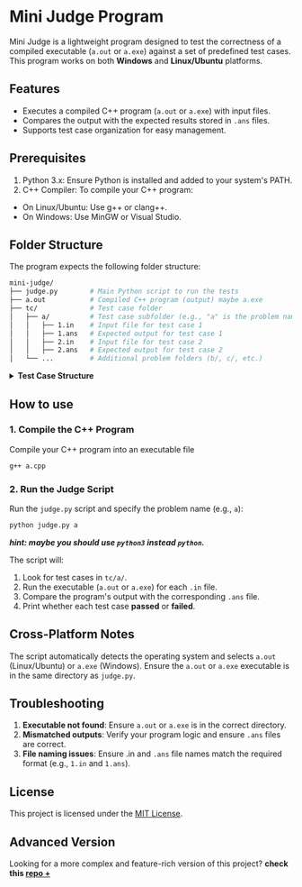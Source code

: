# Mini Judge Program
Mini Judge is a lightweight program designed to test the correctness of a compiled executable (`a.out` or `a.exe`) against a set of predefined test cases. This program works on both **Windows** and **Linux/Ubuntu** platforms.

## Features
* Executes a compiled C++ program (`a.out` or `a.exe`) with input files.
* Compares the output with the expected results stored in `.ans` files.
* Supports test case organization for easy management.

## Prerequisites
1. Python 3.x: Ensure Python is installed and added to your system's PATH.
2. C++ Compiler: To compile your C++ program:
  * On Linux/Ubuntu: Use g++ or clang++.
  * On Windows: Use MinGW or Visual Studio.

## Folder Structure
The program expects the following folder structure:
```bash
mini-judge/
├── judge.py        # Main Python script to run the tests
├── a.out           # Compiled C++ program (output) maybe a.exe
├── tc/             # Test case folder
│   ├── a/          # Test case subfolder (e.g., "a" is the problem name)
│   │   ├── 1.in    # Input file for test case 1
│   │   ├── 1.ans   # Expected output for test case 1
│   │   ├── 2.in    # Input file for test case 2
│   │   ├── 2.ans   # Expected output for test case 2
│   └── ...         # Additional problem folders (b/, c/, etc.)
```

<details><summary><strong>Test Case Structure</strong></summary>

Each test case should have:
**Input file (`.in`)**: Contains the input data for the test case.
**Answer file (`.ans`)**: Contains the expected output.

For example:
- `1.in`:
    ```bash
    5 10
    ```
- `1.ans`:
    ```bash
    15
    ```
</details>

## How to use
### 1. Compile the C++ Program
Compile your C++ program into an executable file
```bash
g++ a.cpp
```

### 2. Run the Judge Script
Run the `judge.py` script and specify the problem name (e.g., `a`):
```bash
python judge.py a
```
***hint: maybe you should use `python3` instead `python`.***

The script will:
1. Look for test cases in `tc/a/`.
2. Run the executable (`a.out` or `a.exe`) for each `.in` file.
3. Compare the program's output with the corresponding `.ans` file.
4. Print whether each test case **passed** or **failed**.

## Cross-Platform Notes
The script automatically detects the operating system and selects `a.out` (Linux/Ubuntu) or `a.exe` (Windows).
Ensure the `a.out` or `a.exe` executable is in the same directory as `judge.py`.

## Troubleshooting
1. **Executable not found**: Ensure `a.out` or `a.exe` is in the correct directory.
2. **Mismatched outputs**: Verify your program logic and ensure `.ans` files are correct.
3. **File naming issues**: Ensure .in and `.ans` file names match the required format (e.g., `1.in` and `1.ans`).

## License
This project is licensed under the [MIT License](./LICENSE).

## Advanced Version
Looking for a more complex and feature-rich version of this project? **check this [repo +](https://github.com/EnAnsari/cph)**